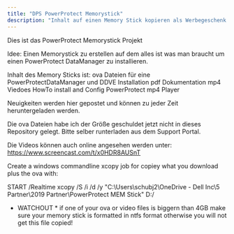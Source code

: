 ```yaml
---
title: "DPS PowerProtect Memorystick"
description: "Inhalt auf einen Memory Stick kopieren als Werbegeschenk für Kunden"
---
```

Dies ist das PowerProtect Memorystick Projekt

Idee: Einen Memorystick zu erstellen auf dem alles ist was man braucht um einen PowerProtect DataManager zu installieren.

Inhalt des Memory Sticks ist:
ova Dateien für eine PowerProtectDataManager und DDVE Installation
pdf Dokumentation
mp4 Viedoes HowTo install and Config PowerProtect
mp4 Player

Neuigkeiten werden hier gepostet und können zu jeder Zeit heruntergeladen werden.

Die ova Dateien habe ich der Größe geschuldet jetzt nicht in dieses Repository gelegt. Bitte selber runterladen aus dem Support Portal.

Die Videos können auch online angesehen werden unter:
https://www.screencast.com/t/x0HDR8AUSnT


Create a windows commandline xcopy job for copiey what you download plus the ova with:

START /Realtime xcopy /S /i /d /y "C:\Users\schubj2\OneDrive - Dell Inc\5 Partner\2019 Partner\PowerProtect MEM Stick" D:/

* WATCHOUT * if one of your ova or video files is biggern than 4GB make sure your memory stick is formatted in ntfs format otherwise you will not get this file copied!
